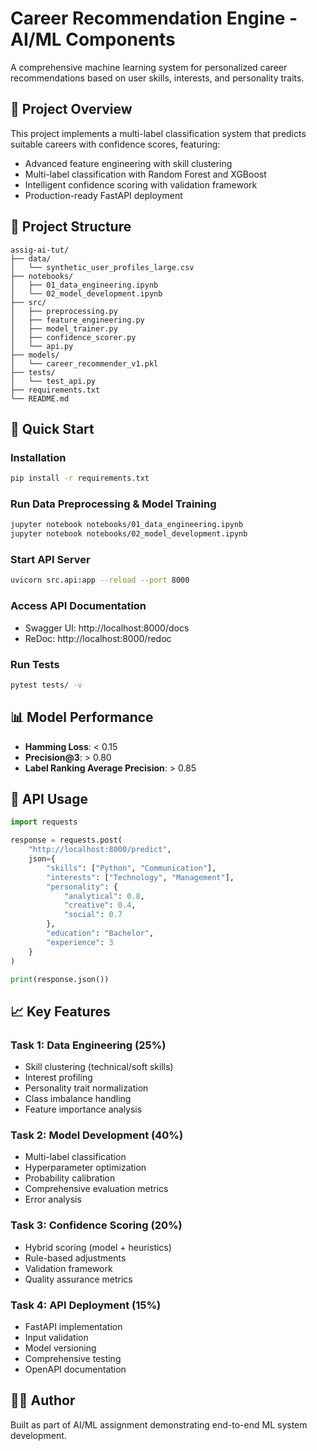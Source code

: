 # Career Recommendation Engine - AI/ML Components

A comprehensive machine learning system for personalized career recommendations based on user skills, interests, and personality traits.

## 🎯 Project Overview

This project implements a multi-label classification system that predicts suitable careers with confidence scores, featuring:
- Advanced feature engineering with skill clustering
- Multi-label classification with Random Forest and XGBoost
- Intelligent confidence scoring with validation framework
- Production-ready FastAPI deployment

## 📁 Project Structure

```
assig-ai-tut/
├── data/
│   └── synthetic_user_profiles_large.csv
├── notebooks/
│   ├── 01_data_engineering.ipynb
│   └── 02_model_development.ipynb
├── src/
│   ├── preprocessing.py
│   ├── feature_engineering.py
│   ├── model_trainer.py
│   ├── confidence_scorer.py
│   └── api.py
├── models/
│   └── career_recommender_v1.pkl
├── tests/
│   └── test_api.py
├── requirements.txt
└── README.md
```

## 🚀 Quick Start

### Installation

```bash
pip install -r requirements.txt
```

### Run Data Preprocessing & Model Training

```bash
jupyter notebook notebooks/01_data_engineering.ipynb
jupyter notebook notebooks/02_model_development.ipynb
```

### Start API Server

```bash
uvicorn src.api:app --reload --port 8000
```

### Access API Documentation

- Swagger UI: http://localhost:8000/docs
- ReDoc: http://localhost:8000/redoc

### Run Tests

```bash
pytest tests/ -v
```

## 📊 Model Performance

- **Hamming Loss**: < 0.15
- **Precision@3**: > 0.80
- **Label Ranking Average Precision**: > 0.85

## 🔧 API Usage

```python
import requests

response = requests.post(
    "http://localhost:8000/predict",
    json={
        "skills": ["Python", "Communication"],
        "interests": ["Technology", "Management"],
        "personality": {
            "analytical": 0.8,
            "creative": 0.4,
            "social": 0.7
        },
        "education": "Bachelor",
        "experience": 3
    }
)

print(response.json())
```

## 📈 Key Features

### Task 1: Data Engineering (25%)
- Skill clustering (technical/soft skills)
- Interest profiling
- Personality trait normalization
- Class imbalance handling
- Feature importance analysis

### Task 2: Model Development (40%)
- Multi-label classification
- Hyperparameter optimization
- Probability calibration
- Comprehensive evaluation metrics
- Error analysis

### Task 3: Confidence Scoring (20%)
- Hybrid scoring (model + heuristics)
- Rule-based adjustments
- Validation framework
- Quality assurance metrics

### Task 4: API Deployment (15%)
- FastAPI implementation
- Input validation
- Model versioning
- Comprehensive testing
- OpenAPI documentation

## 👨‍💻 Author

Built as part of AI/ML assignment demonstrating end-to-end ML system development.
